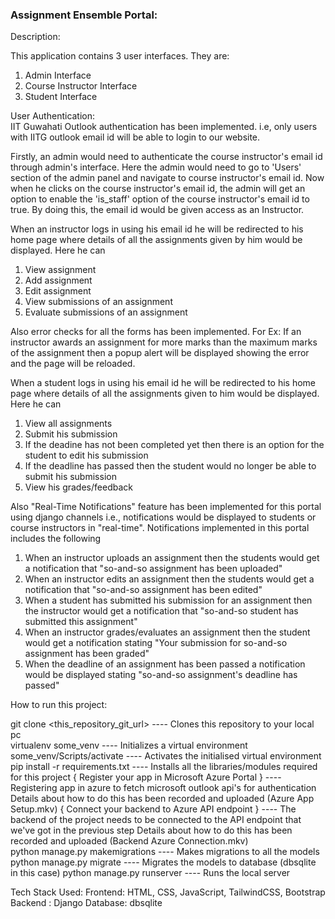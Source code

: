 ### Assignment Ensemble Portal:


Description:

This application contains 3 user interfaces. They are:
1) Admin Interface
2) Course Instructor Interface
3) Student Interface

User Authentication:    
IIT Guwahati Outlook authentication has been implemented. i.e, only users with IITG outlook email id will be able to login to our website.

Firstly, an admin would need to authenticate the course instructor's email id through admin's interface. 
Here the admin would need to go to 'Users' section of the admin panel and navigate to course instructor's email id.
Now when he clicks on the course instructor's email id, the admin will get an option to enable the 'is_staff' option of the course instructor's email id to true. By doing this, the email id would be given access as an Instructor.

When an instructor logs in using his email id he will be redirected to his home page where details of all the assignments given by him would be displayed. Here he can
1) View assignment
2) Add assignment
3) Edit assignment
4) View submissions of an assignment
5) Evaluate submissions of an assignment

Also error checks for all the forms has been implemented. For Ex: If an instructor awards an assignment for more marks than the maximum marks of the assignment then a popup alert will be displayed showing the error and the page will be reloaded.

When a student logs in using his email id he will be redirected to his home page where details of all the assignments given to him would be displayed. Here he can
1) View all assignments
2) Submit his submission
3) If the deadine has not been completed yet then there is an option for the student to edit his submission
4) If the deadline has passed then the student would no longer be able to submit his submission
5) View his grades/feedback

Also "Real-Time Notifications" feature has been implemented for this portal using django channels i.e., notifications would be displayed to students or course instructors in "real-time". Notifications implemented in this portal includes the following
1) When an instructor uploads an assignment then the students would get a notification that "so-and-so assignment has been uploaded"
2) When an instructor edits an assignment then the students would get a notification that "so-and-so assignment has been edited"
3) When a student has submitted his submission for an assignment then the instructor would get a notification that "so-and-so student has submitted this assignment"
4) When an instructor grades/evaluates an assignment then the student would get a notification stating "Your submission for so-and-so assignment has been graded"
5) When the deadline of an assignment has been passed a notification would be displayed stating "so-and-so assignment's deadline has passed"



How to run this project:

git clone <this_repository_git_url>                     ---- Clones this repository to your local pc                  
virtualenv some_venv                                    ---- Initializes a virtual environment
some_venv/Scripts/activate                              ---- Activates the initialised virtual environment
pip install -r requirements.txt                         ---- Installs all the libraries/modules required for this project
{ Register your app in Microsoft Azure Portal }         ---- Registering app in azure to fetch microsoft outlook api's for authentication
                                                             Details about how to do this has been recorded and uploaded (Azure App Setup.mkv)
{ Connect your backend to Azure API endpoint }          ---- The backend of the project needs to be connected to the API endpoint that we've got in the previous step
                                                             Details about how to do this has been recorded and uploaded (Backend Azure Connection.mkv)                                                  
python manage.py makemigrations                         ---- Makes migrations to all the models
python manage.py migrate                                ---- Migrates the models to database (dbsqlite in this case)
python manage.py runserver                              ---- Runs the local server


Tech Stack Used:
Frontend:   HTML, CSS, JavaScript, TailwindCSS, Bootstrap
Backend :   Django
Database:   dbsqlite
